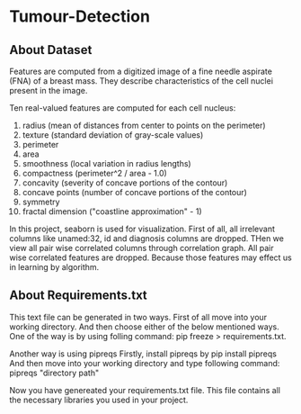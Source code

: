 # Tumour-Detection

## About Dataset

Features are computed from a digitized image of a fine needle aspirate (FNA) of a breast mass. They describe characteristics of the cell nuclei present in the image.

Ten real-valued features are computed for each cell nucleus:

1) radius (mean of distances from center to points on the perimeter)
2) texture (standard deviation of gray-scale values)
3) perimeter
4) area
5) smoothness (local variation in radius lengths)
6) compactness (perimeter^2 / area - 1.0)
7) concavity (severity of concave portions of the contour)
8) concave points (number of concave portions of the contour)
9) symmetry
10) fractal dimension ("coastline approximation" - 1)

In this project, seaborn is used for visualization.
First of all, all irrelevant columns like unamed:32, id and diagnosis columns are dropped. THen we view all pair wise correlated columns through correlation graph. All pair wise correlated features are dropped. Because those features may effect us in learning by algorithm. 


## About Requirements.txt

This text file can be generated in two ways. 
First of all move into your working directory. And then choose either of the below mentioned ways.
One of the way is by using folling command:
  pip freeze > requirements.txt.
  
Another way is using pipreqs
Firstly, install pipreqs by pip install pipreqs
And then move into your working directory and type following command:
  pipreqs "directory path"
  
Now you have genereated your requirements.txt file. This file contains all the necessary libraries you used in your project.

